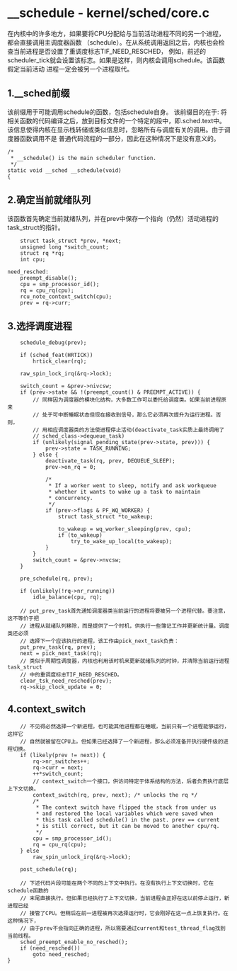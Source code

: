 __schedule - kernel/sched/core.c
========================================

在内核中的许多地方，如果要将CPU分配给与当前活动进程不同的另一个进程，都会直接调用主调度器函数
（schedule）。在从系统调用返回之后，内核也会检查当前进程是否设置了重调度标志TIF_NEED_RESCHED，
例如，前述的scheduler_tick就会设置该标志。如果是这样，则内核会调用schedule。该函数假定当前活动
进程一定会被另一个进程取代。

1.__sched前缀
----------------------------------------

该前缀用于可能调用schedule的函数，包括schedule自身。
该前缀目的在于: 将相关函数的代码编译之后，放到目标文件的一个特定的段中，即.sched.text中。
该信息使得内核在显示栈转储或类似信息时，忽略所有与调度有关的调用。由于调度器函数调用不是
普通代码流程的一部分，因此在这种情况下是没有意义的。

```
/*
 * __schedule() is the main scheduler function.
 */
static void __sched __schedule(void)
{
```

2.确定当前就绪队列
----------------------------------------

该函数首先确定当前就绪队列，并在prev中保存一个指向（仍然）活动进程的task_struct的指针。

```
    struct task_struct *prev, *next;
    unsigned long *switch_count;
    struct rq *rq;
    int cpu;

need_resched:
    preempt_disable();
    cpu = smp_processor_id();
    rq = cpu_rq(cpu);
    rcu_note_context_switch(cpu);
    prev = rq->curr;
```

3.选择调度进程
----------------------------------------

```
    schedule_debug(prev);

    if (sched_feat(HRTICK))
        hrtick_clear(rq);

    raw_spin_lock_irq(&rq->lock);

    switch_count = &prev->nivcsw;
    if (prev->state && !(preempt_count() & PREEMPT_ACTIVE)) {
        // 同样因为调度器的模块化结构，大多数工作可以委托给调度类。如果当前进程原来
        // 处于可中断睡眠状态但现在接收到信号，那么它必须再次提升为运行进程。否则，
        // 用相应调度器类的方法使进程停止活动(deactivate_task实质上最终调用了
        // sched_class->dequeue_task)
        if (unlikely(signal_pending_state(prev->state, prev))) {
            prev->state = TASK_RUNNING;
        } else {
            deactivate_task(rq, prev, DEQUEUE_SLEEP);
            prev->on_rq = 0;

            /*
             * If a worker went to sleep, notify and ask workqueue
             * whether it wants to wake up a task to maintain
             * concurrency.
             */
            if (prev->flags & PF_WQ_WORKER) {
                struct task_struct *to_wakeup;

                to_wakeup = wq_worker_sleeping(prev, cpu);
                if (to_wakeup)
                    try_to_wake_up_local(to_wakeup);
            }
        }
        switch_count = &prev->nvcsw;
    }

    pre_schedule(rq, prev);

    if (unlikely(!rq->nr_running))
        idle_balance(cpu, rq);

    // put_prev_task首先通知调度器类当前运行的进程将要被另一个进程代替。要注意，这不等价于把
    // 进程从就绪队列移除，而是提供了一个时机，供执行一些簿记工作并更新统计量。调度类还必须
    // 选择下一个应该执行的进程，该工作由pick_next_task负责：
    put_prev_task(rq, prev);
    next = pick_next_task(rq);
    // 类似于周期性调度器，内核也利用该时机来更新就绪队列的时钟，并清除当前运行进程task_struct
    // 中的重调度标志TIF_NEED_RESCHED。
    clear_tsk_need_resched(prev);
    rq->skip_clock_update = 0;
```

4.context_switch
----------------------------------------

```
    // 不见得必然选择一个新进程。也可能其他进程都在睡眠，当前只有一个进程能够运行，这样它
    // 自然就被留在CPU上。但如果已经选择了一个新进程，那么必须准备并执行硬件级的进程切换。
    if (likely(prev != next)) {
        rq->nr_switches++;
        rq->curr = next;
        ++*switch_count;
        // context_switch一个接口，供访问特定于体系结构的方法，后者负责执行底层上下文切换。
        context_switch(rq, prev, next); /* unlocks the rq */
        /*
         * The context switch have flipped the stack from under us
         * and restored the local variables which were saved when
         * this task called schedule() in the past. prev == current
         * is still correct, but it can be moved to another cpu/rq.
         */
        cpu = smp_processor_id();
        rq = cpu_rq(cpu);
    } else
        raw_spin_unlock_irq(&rq->lock);

    post_schedule(rq);

    // 下述代码片段可能在两个不同的上下文中执行。在没有执行上下文切换时，它在schedule函数的
    // 末尾直接执行。但如果已经执行了上下文切换，当前进程会正好在这以前停止运行，新进程已经
    // 接管了CPU。但稍后在前一进程被再次选择运行时，它会刚好在这一点上恢复执行。在这种情况下，
    // 由于prev不会指向正确的进程，所以需要通过current和test_thread_flag找到当前线程。
    sched_preempt_enable_no_resched();
    if (need_resched())
        goto need_resched;
}
```